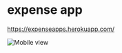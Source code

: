 # expense app 

https://expenseapps.herokuapp.com/

![Mobile view]( expenseapp/client/src/res/images.png?raw=true "Expense App")